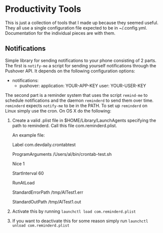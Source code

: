 # Productivity Tools

This is just a collection of tools that I made up because they seemed
useful.  They all use a single configuration file expected to be in
~/.config.yml.  Documentation for the individual pieces are with them.


## Notifications

Simple library for sending notifications to your phone consisting of 2
parts.  The first is `notify-me` a script for sending yourself
notifications through the Pushover API.  It depends on the
following configuration options:

- notifications:
  - pushover:
    application: YOUR-APP-KEY
    user: YOUR-USER-KEY

The second part is a reminder system that uses the script `remind-me` to
schedule notifications and the daemon `reminderd` to send them over
time.  `reminderd` expects `notify-me` to be in the PATH.  To set up
`reminderd` on Linux simply use the cron.  On OS X do the following:

1. Create a valid .plist file in $HOME/Library/LaunchAgents specifying
   the path to reminderd.  Call this file com.reminderd.plist.

   An example file: 

    <?xml version="1.0" encoding="UTF-8"?>
    <!DOCTYPE plist PUBLIC "-//Apple//DTD PLIST 1.0//EN"
    "http://www.apple.com/DTDs/PropertyList-1.0.dtd">
    <plist version="1.0">
    <dict>
      <key>Label</key>
      <string>com.devdaily.crontabtest</string>

      <key>ProgramArguments</key>
      <array>
        <string>/Users/al/bin/crontab-test.sh</string>
      </array>

      <key>Nice</key>
      <integer>1</integer>

      <key>StartInterval</key>
      <integer>60</integer>

      <key>RunAtLoad</key>
      <true/>

      <key>StandardErrorPath</key>
      <string>/tmp/AlTest1.err</string>

      <key>StandardOutPath</key>
      <string>/tmp/AlTest1.out</string>
  </dict>
  </plist>

2. Activate this by running `launchctl load com.reminderd.plist`

3. If you want to deactivate this for some reason simply run
   `launchctl unload com.reminderd.plist`
